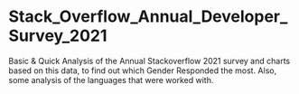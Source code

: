 # Stack_Overflow_Annual_Developer_Survey_2021
Basic & Quick Analysis of the Annual Stackoverflow 2021 survey and charts based on this data, to find out which Gender Responded the most.
Also, some analysis of the languages that were worked with. 


